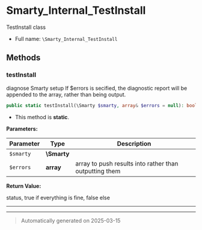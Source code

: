 
# Smarty_Internal_TestInstall

TestInstall class



* Full name: `\Smarty_Internal_TestInstall`




## Methods


### testInstall

diagnose Smarty setup
If $errors is secified, the diagnostic report will be appended to the array, rather than being output.

```php
public static testInstall(\Smarty $smarty, array& $errors = null): bool
```



* This method is **static**.




**Parameters:**

| Parameter | Type | Description |
|-----------|------|-------------|
| `$smarty` | **\Smarty** |  |
| `$errors` | **array** | array to push results into rather than outputting them |


**Return Value:**

status, true if everything is fine, false else




***


***
> Automatically generated on 2025-03-15
